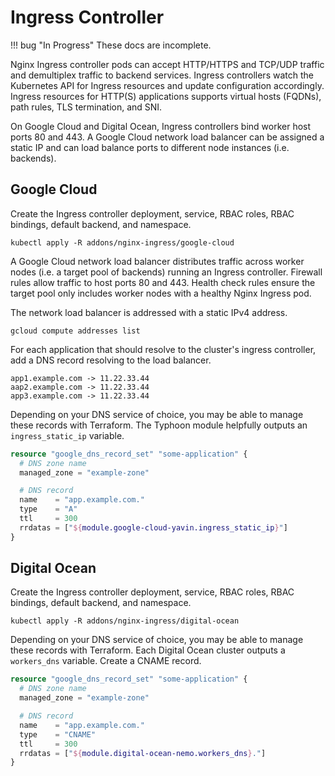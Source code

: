 # Ingress Controller

!!! bug "In Progress"
    These docs are incomplete.

Nginx Ingress controller pods can accept HTTP/HTTPS and TCP/UDP traffic and demultiplex traffic to backend services. Ingress controllers watch the Kubernetes API for Ingress resources and update configuration accordingly. Ingress resources for HTTP(S) applications supports virtual hosts (FQDNs), path rules, TLS termination, and SNI.

On Google Cloud and Digital Ocean, Ingress controllers bind worker host ports 80 and 443. A Google Cloud network load balancer can be assigned a static IP and can load balance ports to different node instances (i.e. backends).

## Google Cloud

Create the Ingress controller deployment, service, RBAC roles, RBAC bindings, default backend, and namespace.

```
kubectl apply -R addons/nginx-ingress/google-cloud
```

A Google Cloud network load balancer distributes traffic across worker nodes (i.e. a target pool of backends) running an Ingress controller. Firewall rules allow traffic to host ports 80 and 443. Health check rules ensure the target pool only includes worker nodes with a healthy Nginx Ingress pod.

The network load balancer is addressed with a static IPv4 address.

```
gcloud compute addresses list
```

For each application that should resolve to the cluster's ingress controller, add a DNS record resolving to the load balancer.

```
app1.example.com -> 11.22.33.44
aap2.example.com -> 11.22.33.44
app3.example.com -> 11.22.33.44
```

Depending on your DNS service of choice, you may be able to manage these records with Terraform. The Typhoon module helpfully outputs an `ingress_static_ip` variable.

```tf
resource "google_dns_record_set" "some-application" {
  # DNS zone name
  managed_zone = "example-zone"

  # DNS record
  name    = "app.example.com."
  type    = "A"
  ttl     = 300
  rrdatas = ["${module.google-cloud-yavin.ingress_static_ip}"]
}
```

## Digital Ocean

Create the Ingress controller deployment, service, RBAC roles, RBAC bindings, default backend, and namespace.

```
kubectl apply -R addons/nginx-ingress/digital-ocean
```

Depending on your DNS service of choice, you may be able to manage these records with Terraform. Each Digital Ocean cluster outputs a `workers_dns` variable. Create a CNAME record.

```tf
resource "google_dns_record_set" "some-application" {
  # DNS zone name
  managed_zone = "example-zone"

  # DNS record
  name    = "app.example.com."
  type    = "CNAME"
  ttl     = 300
  rrdatas = ["${module.digital-ocean-nemo.workers_dns}."]
}
```
